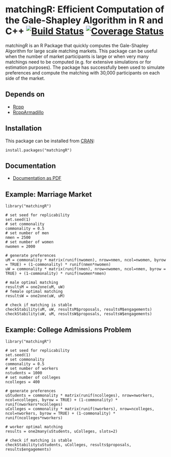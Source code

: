 matchingR: Efficient Computation of the Gale-Shapley Algorithm in R and C++ [![Build Status](https://travis-ci.org/jtilly/matchingR.png)](https://travis-ci.org/jtilly/matchingR) [![Coverage Status](https://coveralls.io/repos/jtilly/matchingR/badge.svg?branch=master)](https://coveralls.io/r/jtilly/matchingR?branch=master)
===============

matchingR is an R Package that quickly computes the Gale-Shapley Algorithm for large scale matching markets. This package can be useful when the number of market participants is large or when very many matchings need to be computed (e.g. for extensive simulations or for estimation purposes). The package has successfully been used to simulate preferences and compute the matching with 30,000 participants on each side of the market.

Depends on
----------
*	[Rcpp](http://cran.r-project.org/web/packages/Rcpp/index.html)
*	[RcppArmadillo](http://cran.r-project.org/web/packages/RcppArmadillo/index.html)

Installation
------------

This package can be installed from [CRAN](http://cran.r-project.org/web/packages/matchingR/):
```
install.packages("matchingR")
```

## Documentation
* [Documentation as PDF](http://cran.r-project.org/web/packages/matchingR/matchingR.pdf)

## Example: Marriage Market
```
library("matchingR")

# set seed for replicability
set.seed(1)
# set commonality
commonality = 0.5
# set number of men
nmen = 2500
# set number of women
nwomen = 2000

# generate preferences
uM = commonality * matrix(runif(nwomen), nrow=nmen, ncol=nwomen, byrow = TRUE) + (1-commonality) * runif(nmen*nwomen)
uW = commonality * matrix(runif(nmen), nrow=nwomen, ncol=nmen, byrow = TRUE) + (1-commonality) * runif(nwomen*nmen)

# male optimal matching
resultsM = one2one(uM, uW)
# female optimal matching
resultsW = one2one(uW, uM)

# check if matching is stable
checkStability(uM, uW, resultsM$proposals, resultsM$engagements)
checkStability(uW, uM, resultsW$proposals, resultsW$engagements)
```

## Example: College Admissions Problem
```
library("matchingR")

# set seed for replicability
set.seed(1)
# set commonality
commonality = 0.5
# set number of workers
nstudents = 1000
# set number of colleges
ncolleges = 400

# generate preferences
uStudents = commonality * matrix(runif(ncolleges), nrow=nworkers, ncol=ncolleges, byrow = TRUE) + (1-commonality) * runif(nworkers*ncolleges)
uColleges = commonality * matrix(runif(nworkers), nrow=ncolleges, ncol=nworkers, byrow = TRUE) + (1-commonality) * runif(ncolleges*nworkers)

# worker optimal matching
results = one2many(uStudents, uColleges, slots=2)

# check if matching is stable
checkStability(uStudents, uColleges, results$proposals, results$engagements)
```
